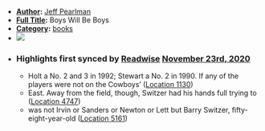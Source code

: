 - **[Author](<Author.md>):** [Jeff Pearlman](<Jeff Pearlman.md>)
- **[Full Title](<Full Title.md>):** Boys Will Be Boys
- **[Category](<Category.md>):** [books](<books.md>)
- ![](https://images-na.ssl-images-amazon.com/images/I/51ZKsN73ZxL._SL200_.jpg)
- ### Highlights first synced by [Readwise](<Readwise.md>) [November 23rd, 2020](<November 23rd, 2020.md>)
    - Holt a No. 2 and 3 in 1992; Stewart a No. 2 in 1990. If any of the players were not on the Cowboys’ ([Location 1130](https://readwise.io/to_kindle?action=open&asin=B001F76U0G&location=1130))
    - East. Away from the field, though, Switzer had his hands full trying to ([Location 4747](https://readwise.io/to_kindle?action=open&asin=B001F76U0G&location=4747))
    - was not Irvin or Sanders or Newton or Lett but Barry Switzer, fifty-eight-year-old ([Location 5161](https://readwise.io/to_kindle?action=open&asin=B001F76U0G&location=5161))
